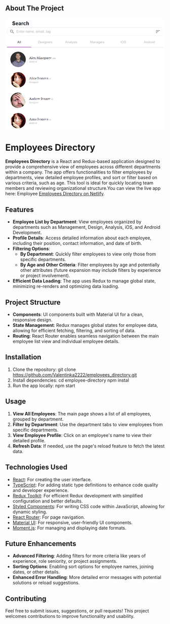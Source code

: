## About The Project

![Employee Directory Logo](src/assets/overview.png)

# Employees Directory

**Employees Directory** is a React and Redux-based application designed to provide a comprehensive view of employees across different departments within a company. The app offers functionalities to filter employees by departments, view detailed employee profiles, and sort or filter based on various criteria, such as age. This tool is ideal for quickly locating team members and reviewing organizational structure.You can view the live app here: Employee [Employees Directory on Netlify](https://employees-dir.netlify.app/).

## Features

- **Employee List by Department**: View employees organized by departments such as Management, Design, Analysis, iOS, and Android Development.
- **Profile Details**: Access detailed information about each employee, including their position, contact information, and date of birth.
- **Filtering Options**:
  - **By Department**: Quickly filter employees to view only those from specific departments.
  - **By Age and Other Criteria**: Filter employees by age and potentially other attributes (future expansion may include filters by experience or project involvement).
- **Efficient Data Loading**: The app uses Redux to manage global state, minimizing re-renders and optimizing data loading.

## Project Structure

- **Components**: UI components built with Material UI for a clean, responsive design.
- **State Management**: Redux manages global states for employee data, allowing for efficient fetching, filtering, and sorting of data.
- **Routing**: React Router enables seamless navigation between the main employee list view and individual employee details.

## Installation

1. Clone the repository: git clone https://github.com/Valentinka2222/employees_directory.git
2. Install dependencies: cd employee-directory npm instal
3. Run the app locally: npm start


## Usage

1. **View All Employees**: The main page shows a list of all employees, grouped by department.
2. **Filter by Department**: Use the department tabs to view employees from specific departments.
3. **View Employee Profile**: Click on an employee's name to view their detailed profile.
4. **Refresh Data**: If needed, use the page's reload feature to fetch the latest data.

## Technologies Used

- [React](https://reactjs.org/): For creating the user interface.
- [TypeScript](https://www.typescriptlang.org/): For adding static type definitions to enhance code quality and developer experience.
- [Redux Toolkit](https://redux-toolkit.js.org/): For efficient Redux development with simplified configuration and better defaults.
- [Styled Components](https://styled-components.com/): For writing CSS code within JavaScript, allowing for dynamic styling.
- [React Router](https://reactrouter.com/): For page navigation.
- [Material UI](https://mui.com/): For responsive, user-friendly UI components.
- [Moment.js](https://momentjs.com/): For managing and displaying date formats.

## Future Enhancements

- **Advanced Filtering**: Adding filters for more criteria like years of experience, role seniority, or project assignments.
- **Sorting Options**: Enabling sort options for employee names, joining dates, or other details.
- **Enhanced Error Handling**: More detailed error messages with potential solutions or reload suggestions.

## Contributing

Feel free to submit issues, suggestions, or pull requests! This project welcomes contributions to improve functionality and usability.


